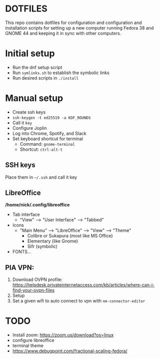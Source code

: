 # DOTFILES
This repo contains dotfiles for configuration and configuration and installation scripts for setting up a new computer running Fedora 38 and GNOME 44 and keeping it in sync with other computers.

# Initial setup
- Run the dnf setup script
- Run `symlinks.sh` to establish the symbolic links
- Run desired scripts in `./install`

# Manual setup
- Create ssh keys
 - `ssh-keygen -t ed25519 -a KDF_ROUNDS`
 - Call it `key`
- Configure Joplin
- Log into Chrome, Spotify, and Slack
- Set keyboard shortcut for terminal
  - Command: `gnome-terminal`
  - Shortcut: `ctrl-alt-t`


## SSH keys
Place them in `~/.ssh` and call it key

## LibreOffice
**/home/nick/.config/libreoffice**
- Tab interface
  - "View" --> "User Interface" --> "Tabbed"
- Icons
  - "Main Menu" --> "LibreOffice" --> "View" --> "Theme"
    - Colibre or Sukapura (most like MS Office)
    - Elementary (like Gnome)
    - Sifr (symbolic)
- FONTS...

## PIA VPN:
1. Download OVPN profile:  https://helpdesk.privateinternetaccess.com/kb/articles/where-can-i-find-your-ovpn-files
2. Setup
3. Set a given wifi to auto connect to vpn with `nm-connector-editor`


# TODO
- Install zoom: https://zoom.us/download?os=linux
- configure libreoffice
- terminal theme
- https://www.debugpoint.com/fractional-scaling-fedora/